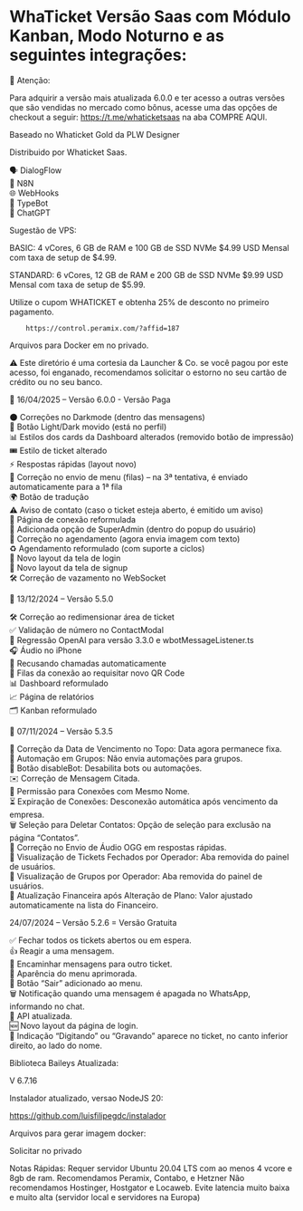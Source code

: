 # WhaTicket Versão Saas com Módulo Kanban, Modo Noturno e as seguintes integrações:</br>

🚨 Atenção: 


Para adquirir a versão mais atualizada 6.0.0 e ter acesso a outras versões que são vendidas no mercado como bônus, acesse uma das opções de checkout a seguir: https://t.me/whaticketsaas na aba COMPRE AQUI.


Baseado no Whaticket Gold da PLW Designer

Distribuido por Whaticket Saas.

🗣️ DialogFlow</br>
🔄 N8N</br>
🌐 WebHooks</br>
🤖 TypeBot</br>
💬 ChatGPT</br>

Sugestão de VPS:

BASIC: 4 vCores, 6 GB de RAM e 100 GB de SSD NVMe $4.99 USD Mensal com taxa de setup de $4.99.

STANDARD: 6 vCores, 12 GB de RAM e 200 GB de SSD NVMe $9.99 USD Mensal com taxa de setup de $5.99.

Utilize o cupom WHATICKET e obtenha 25% de desconto no primeiro pagamento.

```
    https://control.peramix.com/?affid=187
```

Arquivos para Docker em no privado.

⚠️ Este diretório é uma cortesia da Launcher & Co. se você pagou por este acesso, foi enganado, recomendamos solicitar o estorno no seu cartão de crédito ou no seu banco.

📅 16/04/2025 – Versão 6.0.0 - Versão Paga

🌑 Correções no Darkmode (dentro das mensagens)</br>
🔄 Botão Light/Dark movido (está no perfil)</br>
📊 Estilos dos cards da Dashboard alterados (removido botão de impressão)</br>
🎟️ Estilo de ticket alterado</br>
⚡ Respostas rápidas (layout novo)</br>
📂 Correção no envio de menu (filas) – na 3ª tentativa, é enviado automaticamente para a 1ª fila</br>
🌍 Botão de tradução</br>
⚠️ Aviso de contato (caso o ticket esteja aberto, é emitido um aviso)</br>
🔧 Página de conexão reformulada</br>
👑 Adicionada opção de SuperAdmin (dentro do popup do usuário)</br>
📆 Correção no agendamento (agora envia imagem com texto)</br>
♻️ Agendamento reformulado (com suporte a ciclos)</br> 
🔐 Novo layout da tela de login</br>
📝 Novo layout da tela de signup</br>
🛠️ Correção de vazamento no WebSocket</br>

📅 13/12/2024 – Versão 5.5.0

🛠️ Correção ao redimensionar área de ticket</br>
✅ Validação de número no ContactModal</br>
🔄 Regressão OpenAI para versão 3.3.0 e wbotMessageListener.ts</br>
🎧 Áudio no iPhone</br>
📵 Recusando chamadas automaticamente</br>
📲 Filas da conexão ao requisitar novo QR Code</br>
📊 Dashboard reformulado</br>
📈 Página de relatórios</br>
🗂️ Kanban reformulado</br>

📅 07/11/2024 – Versão 5.3.5

📅 Correção da Data de Vencimento no Topo: Data agora permanece fixa. </br>
🔄 Automação em Grupos: Não envia automações para grupos. </br>
🚫 Botão disableBot: Desabilita bots ou automações. </br>
✉️ Correção de Mensagem Citada. </br>
🔗 Permissão para Conexões com Mesmo Nome. </br>
⏳ Expiração de Conexões: Desconexão automática após vencimento da empresa. </br>
🗑️ Seleção para Deletar Contatos: Opção de seleção para exclusão na página “Contatos”. </br>
🎵 Correção no Envio de Áudio OGG em respostas rápidas. </br>
📂 Visualização de Tickets Fechados por Operador: Aba removida do painel de usuários. </br>
📜 Visualização de Grupos por Operador: Aba removida do painel de usuários. </br>
💸 Atualização Financeira após Alteração de Plano: Valor ajustado automaticamente na lista do Financeiro. </br>

24/07/2024 – Versão 5.2.6 = Versão Gratuita

✅ Fechar todos os tickets abertos ou em espera. </br>
👍 Reagir a uma mensagem. </br>
🔄 Encaminhar mensagens para outro ticket. </br>
🎨 Aparência do menu aprimorada. </br>
🚪 Botão “Sair” adicionado ao menu. </br>
🗑️ Notificação quando uma mensagem é apagada no WhatsApp, informando no chat. </br>
🔄 API atualizada. </br>
🆕 Novo layout da página de login. </br>
💬 Indicação “Digitando” ou “Gravando” aparece no ticket, no canto inferior direito, ao lado do nome. </br>

Biblioteca Baileys Atualizada:

V 6.7.16

Instalador atualizado, versao NodeJS 20:

https://github.com/luisfilipegdc/instalador

Arquivos para gerar imagem docker:

Solicitar no privado

Notas Rápidas:
Requer servidor Ubuntu 20.04 LTS com ao menos 4 vcore e 8gb de ram.
Recomendamos Peramix, Contabo, e Hetzner
Não recomendamos Hostinger, Hostgator e Locaweb.
Evite latencia muito baixa e muito alta (servidor local e servidores na Europa)
